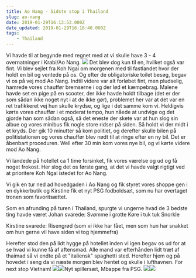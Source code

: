```yaml
---
title: Ao Nang - Sidste stop i Thailand
slug: ao-nang
date: 2019-01-29T16:13:53.000Z
date_updated: 2019-01-29T16:18:40.000Z
tags: 
	- Thailand
---
```


Vi havde til at begynde med regnet med at vi skulle have 3 - 4 overnatninger i Krabi/Ao Nang. 
![](https://denstorerejse.blob.core.windows.net/assets/images/2019/01/IMG_0009-1.JPG)
Det blev dog kun til en, hvilket også var fint. Vi blev sejlet fra Koh Ngai om morgenen med til fastlandet hvor der holdt en bil og ventede på os. Og efter de obligatoriske toilet besøg, begav vi os på vej mod Ao Nang.
Indtil videre var alt forløbet fint, men pludselig, hamrede vores chauffør bremserne i og der lød et kæmpebrag. Malene havde set en pige på en scooter, der ikke havde holdt tilbage (det er der som sådan ikke noget nyt i at de ikke gør), problemet her var at det var en ret trafikkeret vej hun skulle krydse, og lige i det samme kom vi. Heldigvis kørte vores chauffør i et moderat tempo, hun nåede at undvige og det gjorde han som sådan også, så det eneste der skete var at hun slog sin albue og vores minibus fik nogle store ridser på siden. Så holdt vi der midt i et kryds. Der gik 10 minutter så kom politiet, og derefter skulle bilen på politistationen og vores chauffør blev nødt til at ringe efter en ny bil. Det er åbenbart proceduren.
Well efter 30 min kom vores nye bil, og vi kørte videre mod Ao Nang.

Vi landede på hotellet ca 1 time forsinket, fik vores værelse og ud og få noget frokost. Her slog det os første gang, at det vi havde valgt rigtigt ved at prioritere Koh Ngai istedet for Ao Nang.

Vi gik en tur ned ad hovedgaden i Ao Nang og fik styret vores shoppe gen i en dykkerbutik og Kirstine fik et nyt PSG fodboldsæt, som nu har overtaget tronen som favoritsættet.

Som en afrunding på turen i Thailand, spurgte vi ungerne hvad de 3 bedste ting havde været
Johan svarede:
					Svømme i grotte
					Køre i tuk tuk 
					Snorkle

Kirstine svarede:
					Risengrød (som vi ikke har fået, men som hun har snakket om hun gerne vil have siden vi tog hjemmefra)

Herefter stod den på lidt hygge på hotellet inden vi igen begav os ud for at se hvad vi kunne få af aftensmad. Alle mand var efterhånden lidt træt af thaimad så vi endte på et "italiensk" spaghetti sted. Herefter hjem og på hovedet i seng da vi næste morgen blev hentet og skulle i lufthavnen. For next stop Vietnam! 
![](https://denstorerejse.blob.core.windows.net/assets/images/2019/01/IMG_0013-1.JPG)![](https://denstorerejse.blob.core.windows.net/assets/images/2019/01/IMG_0006-2.JPG)Nyt spillersæt, Mbappe fra PSG. ![](https://denstorerejse.blob.core.windows.net/assets/images/2019/01/IMG_1755.jpg)![](https://denstorerejse.blob.core.windows.net/assets/images/2019/01/IMG_1756.jpg)
